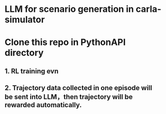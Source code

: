 # LLM for scenario generation in carla-simulator
# Clone this repo in PythonAPI directory
## 1. RL training evn
## 2. Trajectory data collected in one episode will be sent into LLM，then trajectory will be rewarded automatically.
